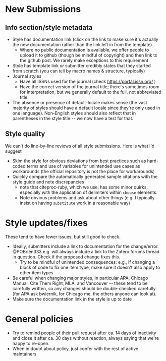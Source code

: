 # New Submissions

## Info section/style metadata
- Style has documentation link (click on the link to make sure it's actually the new documentation rather than the link left in from the template)
  - Where no public documentation is available, we offer people to upload it to github (though be mindful of copyright) and then link to the github post. We rarely make exceptions to this requirement
- Style has template link _or_ submitter credibly states that they started from scratch (you can tell by macro names & structure, typically)
- Journal styles 
  - Have all ISSNs used for the journal (check https://portal.issn.org/ )
  - Have the correct version of the journal title; there's sometimes room for interpretation, but we generally default to the full, not abbreviated title
- The absence or presence of default-locale makes sense (the vast majority of styles should have a default locale since they're only used in one language). Non-English styles should also reflect that in parentheses in the style title -- we now have a test for that.

## Style quality
We can't do line-by-line reviews of all style submissions. Here is what I'd suggest
- Skim the style for obvious deviations from best practices such as hard-coded terms and use of variables for unintended use cases as workarounds (the official repository is not the place for workarounds)
- Quickly compare the automatically generated sample citations with the style guide and note discrepancies
  - note that citeproc-ruby, which we use, has some minor quirks, especially with the application of delimiters within `choose` elements.
  - Note obvious problems and ask about other things (e.g. I typically insist on having `substitute` work in a reasonable way)

# Style updates/fixes

These tend to have fewer issues, but still good to check.
- Ideally, submitters include a link to documentation for the change/error. @POBrien333 e.g. will always include a link to the Zotero forums thread in question. Check if the proposed change fixes this. 
  - Try to be mindful of unintended consequences: e.g., if changing a block of code to fix one item type, make sure it doesn't also apply to other item types.
- Be careful when changing major styles, in particular APA, Chicago Manual, Cite Them Right, MLA, and Vancouver -- these tend to be carefully written, so any changes should be double-checked carefully (for APA ask bwiernik, for Chicago me, the others anyone can look at).
- Make sure the documentation link in the style is up to date

# General policies

- Try to remind people of their pull request after ca. 14 days of inactivity and close it after ca. 30 days without reaction, always saying that we're happy to re-open.
- When in doubt about policy, just confer with the rest of active maintainers
